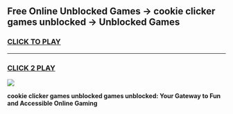 
## Free Online Unblocked Games → cookie clicker games unblocked → Unblocked Games
<h3>
<a href="https://premium.freeplayer.one?title=cookie_clicker_games_unblocked&ref=21F">CLICK TO PLAY</a></h3>
<hr>

<h3>
<a href="https://premium.freeplayer.one?title=cookie_clicker_games_unblocked&ref=21F">CLICK 2 PLAY</a>
  
</h3>

<a href="https://premium.freeplayer.one?title=cookie_clicker_games_unblocked&ref=21F/"><img src="https://clearcache.store/games.png"></a>


**cookie clicker games unblocked games unblocked: Your Gateway to Fun and Accessible Online Gaming**
